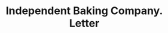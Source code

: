 ---
doi: 10.7916/D8BS046D
date_other: '1919'
date_other_textual: '1919'
form: correspondence
genre:
- Letters (correspondence)
name:
- Independent Baking Company
object_in_context_url: https://biggert.cul.columbia.edu/items/view/ave_biggert_00133
subject_hierarchical_geographic:
- Davenport, Iowa, United States
subject_name:
- Independent Baking Company
title: Independent Baking Company. Letter
sort_title: Independent Baking Company. Letter
call_number: ave_biggert_00133
coordinates:
- 41.543055555555554,-90.59083333333332
pid: ave_biggert_00133
identifiers: ave_biggert_00133
thumbnail: https://derivativo-1.library.columbia.edu/iiif/2/ldpd:342815/full/!256,256/0/native.jpg
permalink: /biggert/ave_biggert_00133/
layout: iiif-image-page
---